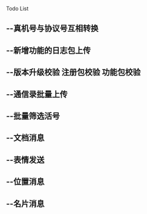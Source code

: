 Todo List

--真机号与协议号互相转换
--

--新增功能的日志包上传 
--

--版本升级校验
  注册包校验
  功能包校验
--

--通信录批量上传
--

--批量筛选活号
--

--文档消息
--

--表情发送
--

--位置消息
--

--名片消息
--